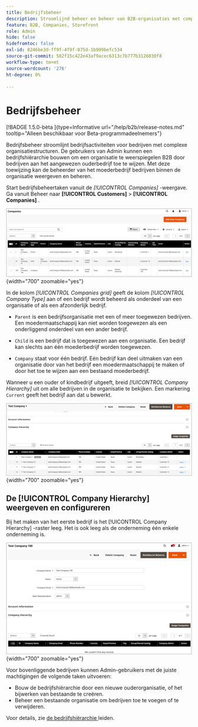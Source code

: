 ```yaml
---
title: Bedrijfsbeheer
description: Stroomlijnd beheer en beheer van B2B-organisaties met complexe operationele modellen.
feature: B2B, Companies, Storefront
role: Admin
hide: false
hidefromtoc: false
exl-id: 8246be3d-ff9f-4f9f-875d-1b999befc534
source-git-commit: 582f15c422e43af9acec6313c7b777b3126030f8
workflow-type: tm+mt
source-wordcount: '276'
ht-degree: 0%

---
```


# Bedrijfsbeheer

[!BADGE  1.5.0-bèta ]{type=Informative url="/help/b2b/release-notes.md" tooltip="Alleen beschikbaar voor Beta-programmadeelnemers"}

Bedrijfsbeheer stroomlijnt bedrijfsactiviteiten voor bedrijven met complexe organisatiestructuren. De gebruikers van Admin kunnen een bedrijfshiërarchie bouwen om een organisatie te weerspiegelen B2B door bedrijven aan het aangewezen ouderbedrijf toe te wijzen. Met deze toewijzing kan de beheerder van het moederbedrijf bedrijven binnen de organisatie weergeven en beheren.

Start bedrijfsbeheertaken vanuit de *[!UICONTROL Companies]* -weergave. Ga vanuit Beheer naar **[!UICONTROL Customers]** > **[!UICONTROL Companies]** .

![ B2B beheert het Net van Bedrijven ](./assets/companies-grid-view.png){width="700" zoomable="yes"}

In de kolom *[!UICONTROL Companies grid]* geeft de kolom *[!UICONTROL Company Type]* aan of een bedrijf wordt beheerd als onderdeel van een organisatie of als een afzonderlijk bedrijf.

- `Parent` is een bedrijfsorganisatie met een of meer toegewezen bedrijven. Een moedermaatschappij kan niet worden toegewezen als een onderliggend onderdeel van een ander bedrijf.

- `Child` is een bedrijf dat is toegewezen aan een organisatie. Een bedrijf kan slechts aan één moederbedrijf worden toegewezen.

- `Company` staat voor één bedrijf. Eén bedrijf kan deel uitmaken van een organisatie door van het bedrijf een moedermaatschappij te maken of door het toe te wijzen aan een bestaand moederbedrijf.

Wanneer u een ouder of kindbedrijf uitgeeft, breid *[!UICONTROL Company Hierarchy]* uit om alle bedrijven in de organisatie te bekijken. Een markering `Current` geeft het bedrijf aan dat u bewerkt.

![ B2B het net van de Hiërarchie van het Bedrijf ](./assets/company-detail-hierarchy-current-flag.png){width="700" zoomable="yes"}


## De [!UICONTROL Company Hierarchy] weergeven en configureren

Bij het maken van het eerste bedrijf is het [!UICONTROL Company Hierarchy] -raster leeg. Het is ook leeg als de onderneming één enkele onderneming is.

![ B2B het Net van de Hiërarchie van het Bedrijf ](./assets/company-hierarchy-grid.png){width="700" zoomable="yes"}

Voor bovenliggende bedrijven kunnen Admin-gebruikers met de juiste machtigingen de volgende taken uitvoeren:

- Bouw de bedrijfshiërarchie door een nieuwe ouderorganisatie, of het bijwerken van bestaande te creëren.
- Beheer een bestaande organisatie om bedrijven toe te voegen of te verwijderen.

Voor details, zie [ de bedrijfshiërarchie ](assign-companies.md) leiden.
